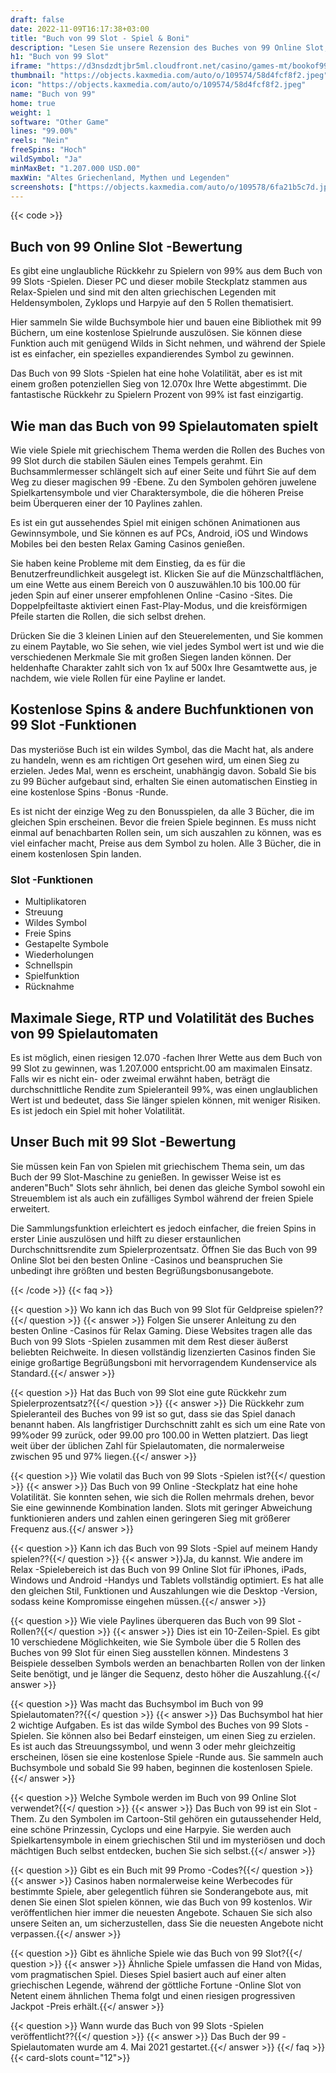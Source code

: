 ```yaml
---
draft: false
date: 2022-11-09T16:17:38+03:00
title: "Buch von 99 Slot - Spiel & Boni"
description: "Lesen Sie unsere Rezension des Buches von 99 Online Slot, um zu sehen, wie Sie durchschnittliche Renditen von 99% erzielen können. Wir betrachten die Funktionen und die besten Casino -Boni."
h1: "Buch von 99 Slot"
iframe: "https://d3nsdzdtjbr5ml.cloudfront.net/casino/games-mt/bookof99/index.html?gameid=bookof99&jurisdiction=MT&channel=web&moneymode=fun&partnerid=1&lang=en_US"
thumbnail: "https://objects.kaxmedia.com/auto/o/109574/58d4fcf8f2.jpeg"
icon: "https://objects.kaxmedia.com/auto/o/109574/58d4fcf8f2.jpeg"
name: "Buch von 99"
home: true
weight: 1
software: "Other Game"
lines: "99.00%"
reels: "Nein"
freeSpins: "Hoch"
wildSymbol: "Ja"
minMaxBet: "1.207.000 USD.00"
maxWin: "Altes Griechenland, Mythen und Legenden"
screenshots: ["https://objects.kaxmedia.com/auto/o/109578/6fa21b5c7d.jpeg"]
---
```


{{< code >}}<h2>Buch von 99 Online Slot -Bewertung</h2><p>Es gibt eine unglaubliche Rückkehr zu Spielern von 99% aus dem Buch von 99 Slots -Spielen. Dieser PC und dieser mobile Steckplatz stammen aus Relax-Spielen und sind mit den alten griechischen Legenden mit Heldensymbolen, Zyklops und Harpyie auf den 5 Rollen thematisiert.</p><p>Hier sammeln Sie wilde Buchsymbole hier und bauen eine Bibliothek mit 99 Büchern, um eine kostenlose Spielrunde auszulösen. Sie können diese Funktion auch mit genügend Wilds in Sicht nehmen, und während der Spiele ist es einfacher, ein spezielles expandierendes Symbol zu gewinnen.</p><p>Das Buch von 99 Slots -Spielen hat eine hohe Volatilität, aber es ist mit einem großen potenziellen Sieg von 12.070x Ihre Wette abgestimmt. Die fantastische Rückkehr zu Spielern Prozent von 99% ist fast einzigartig.</p><h2>Wie man das Buch von 99 Spielautomaten spielt</h2><p>Wie viele Spiele mit griechischem Thema werden die Rollen des Buches von 99 Slot durch die stabilen Säulen eines Tempels gerahmt. Ein Buchsammlermesser schlängelt sich auf einer Seite und führt Sie auf dem Weg zu dieser magischen 99 -Ebene. Zu den Symbolen gehören juwelene Spielkartensymbole und vier Charaktersymbole, die die höheren Preise beim Überqueren einer der 10 Paylines zahlen.</p><p>Es ist ein gut aussehendes Spiel mit einigen schönen Animationen aus Gewinnsymbole, und Sie können es auf PCs, Android, iOS und Windows Mobiles bei den besten Relax Gaming Casinos genießen.</p><p>Sie haben keine Probleme mit dem Einstieg, da es für die Benutzerfreundlichkeit ausgelegt ist. Klicken Sie auf die Münzschaltflächen, um eine Wette aus einem Bereich von 0 auszuwählen.10 bis 100.00 für jeden Spin auf einer unserer empfohlenen Online -Casino -Sites. Die Doppelpfeiltaste aktiviert einen Fast-Play-Modus, und die kreisförmigen Pfeile starten die Rollen, die sich selbst drehen.</p><p>Drücken Sie die 3 kleinen Linien auf den Steuerelementen, und Sie kommen zu einem Paytable, wo Sie sehen, wie viel jedes Symbol wert ist und wie die verschiedenen Merkmale Sie mit großen Siegen landen können. Der heldenhafte Charakter zahlt sich von 1x auf 500x Ihre Gesamtwette aus, je nachdem, wie viele Rollen für eine Payline er landet.</p><h2>Kostenlose Spins & andere Buchfunktionen von 99 Slot -Funktionen</h2><p>Das mysteriöse Buch ist ein wildes Symbol, das die Macht hat, als andere zu handeln, wenn es am richtigen Ort gesehen wird, um einen Sieg zu erzielen. Jedes Mal, wenn es erscheint, unabhängig davon. Sobald Sie bis zu 99 Bücher aufgebaut sind, erhalten Sie einen automatischen Einstieg in eine kostenlose Spins -Bonus -Runde.</p><p>Es ist nicht der einzige Weg zu den Bonusspielen, da alle 3 Bücher, die im gleichen Spin erscheinen. Bevor die freien Spiele beginnen. Es muss nicht einmal auf benachbarten Rollen sein, um sich auszahlen zu können, was es viel einfacher macht, Preise aus dem Symbol zu holen. Alle 3 Bücher, die in einem kostenlosen Spin landen.</p><h3>
Slot -Funktionen</h3><ul>
<li></span>
Multiplikatoren</li>
<li></span>
Streuung</li>
<li></span>
Wildes Symbol</li>
<li></span>
Freie Spins</li>
<li></span>
Gestapelte Symbole</li>
<li></span>
Wiederholungen</li>
<li></span>
Schnellspin</li>
<li></span>
Spielfunktion</li>
<li></span>
Rücknahme</li></ul><h2>Maximale Siege, RTP und Volatilität des Buches von 99 Spielautomaten</h2><p>Es ist möglich, einen riesigen 12.070 -fachen Ihrer Wette aus dem Buch von 99 Slot zu gewinnen, was 1.207.000 entspricht.00 am maximalen Einsatz. Falls wir es nicht ein- oder zweimal erwähnt haben, beträgt die durchschnittliche Rendite zum Spieleranteil 99%, was einen unglaublichen Wert ist und bedeutet, dass Sie länger spielen können, mit weniger Risiken. Es ist jedoch ein Spiel mit hoher Volatilität.</p><h2>Unser Buch mit 99 Slot -Bewertung</h2><p>Sie müssen kein Fan von Spielen mit griechischem Thema sein, um das Buch der 99 Slot-Maschine zu genießen. In gewisser Weise ist es anderen"Buch" Slots sehr ähnlich, bei denen das gleiche Symbol sowohl ein Streuemblem ist als auch ein zufälliges Symbol während der freien Spiele erweitert.</p><p>Die Sammlungsfunktion erleichtert es jedoch einfacher, die freien Spins in erster Linie auszulösen und hilft zu dieser erstaunlichen Durchschnittsrendite zum Spielerprozentsatz. Öffnen Sie das Buch von 99 Online Slot bei den besten Online -Casinos und beanspruchen Sie unbedingt ihre größten und besten Begrüßungsbonusangebote.</p>
{{< /code >}}
{{< faq >}}

{{< question >}} Wo kann ich das Buch von 99 Slot für Geldpreise spielen??{{</ question >}}
{{< answer >}} Folgen Sie unserer Anleitung zu den besten Online -Casinos für Relax Gaming. Diese Websites tragen alle das Buch von 99 Slots -Spielen zusammen mit dem Rest dieser äußerst beliebten Reichweite. In diesen vollständig lizenzierten Casinos finden Sie einige großartige Begrüßungsboni mit hervorragendem Kundenservice als Standard.{{</ answer >}}

{{< question >}} Hat das Buch von 99 Slot eine gute Rückkehr zum Spielerprozentsatz?{{</ question >}}
{{< answer >}} Die Rückkehr zum Spieleranteil des Buches von 99 ist so gut, dass sie das Spiel danach benannt haben. Als langfristiger Durchschnitt zahlt es sich um eine Rate von 99%oder 99 zurück, oder 99.00 pro 100.00 in Wetten platziert. Das liegt weit über der üblichen Zahl für Spielautomaten, die normalerweise zwischen 95 und 97% liegen.{{</ answer >}}

{{< question >}} Wie volatil das Buch von 99 Slots -Spielen ist?{{</ question >}}
{{< answer >}} Das Buch von 99 Online -Steckplatz hat eine hohe Volatilität. Sie konnten sehen, wie sich die Rollen mehrmals drehen, bevor Sie eine gewinnende Kombination landen. Slots mit geringer Abweichung funktionieren anders und zahlen einen geringeren Sieg mit größerer Frequenz aus.{{</ answer >}}

{{< question >}} Kann ich das Buch von 99 Slots -Spiel auf meinem Handy spielen??{{</ question >}}
{{< answer >}}Ja, du kannst. Wie andere im Relax -Spielebereich ist das Buch von 99 Online Slot für iPhones, iPads, Windows und Android -Handys und Tablets vollständig optimiert. Es hat alle den gleichen Stil, Funktionen und Auszahlungen wie die Desktop -Version, sodass keine Kompromisse eingehen müssen.{{</ answer >}}

{{< question >}} Wie viele Paylines überqueren das Buch von 99 Slot -Rollen?{{</ question >}}
{{< answer >}} Dies ist ein 10-Zeilen-Spiel. Es gibt 10 verschiedene Möglichkeiten, wie Sie Symbole über die 5 Rollen des Buches von 99 Slot für einen Sieg ausstellen können. Mindestens 3 Beispiele desselben Symbols werden an benachbarten Rollen von der linken Seite benötigt, und je länger die Sequenz, desto höher die Auszahlung.{{</ answer >}}

{{< question >}} Was macht das Buchsymbol im Buch von 99 Spielautomaten??{{</ question >}}
{{< answer >}} Das Buchsymbol hat hier 2 wichtige Aufgaben. Es ist das wilde Symbol des Buches von 99 Slots -Spielen. Sie können also bei Bedarf einsteigen, um einen Sieg zu erzielen. Es ist auch das Streuungssymbol, und wenn 3 oder mehr gleichzeitig erscheinen, lösen sie eine kostenlose Spiele -Runde aus. Sie sammeln auch Buchsymbole und sobald Sie 99 haben, beginnen die kostenlosen Spiele.{{</ answer >}}

{{< question >}} Welche Symbole werden im Buch von 99 Online Slot verwendet?{{</ question >}}
{{< answer >}} Das Buch von 99 ist ein Slot -Them. Zu den Symbolen im Cartoon-Stil gehören ein gutaussehender Held, eine schöne Prinzessin, Cyclops und eine Harpyie. Sie werden auch Spielkartensymbole in einem griechischen Stil und im mysteriösen und doch mächtigen Buch selbst entdecken, buchen Sie sich selbst.{{</ answer >}}

{{< question >}} Gibt es ein Buch mit 99 Promo -Codes?{{</ question >}}
{{< answer >}} Casinos haben normalerweise keine Werbecodes für bestimmte Spiele, aber gelegentlich führen sie Sonderangebote aus, mit denen Sie einen Slot spielen können, wie das Buch von 99 kostenlos. Wir veröffentlichen hier immer die neuesten Angebote. Schauen Sie sich also unsere Seiten an, um sicherzustellen, dass Sie die neuesten Angebote nicht verpassen.{{</ answer >}}

{{< question >}} Gibt es ähnliche Spiele wie das Buch von 99 Slot?{{</ question >}}
{{< answer >}} Ähnliche Spiele umfassen die Hand von Midas, vom pragmatischen Spiel. Dieses Spiel basiert auch auf einer alten griechischen Legende, während der göttliche Fortune -Online Slot von Netent einem ähnlichen Thema folgt und einen riesigen progressiven Jackpot -Preis erhält.{{</ answer >}}

{{< question >}} Wann wurde das Buch von 99 Slots -Spielen veröffentlicht??{{</ question >}}
{{< answer >}} Das Buch der 99 -Spielautomaten wurde am 4. Mai 2021 gestartet.{{</ answer >}}
{{</ faq >}}
{{< card-slots count="12">}}